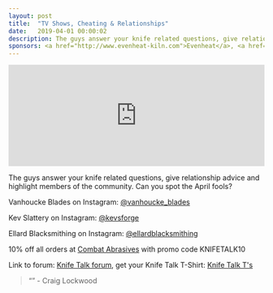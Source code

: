 ```yaml
---
layout: post
title:  "TV Shows, Cheating & Relationships"
date:   2019-04-01 00:00:02
description: The guys answer your knife related questions, give relationship advice and highlight members of the community. Can you spot the April fools? 
sponsors: <a href="http://www.evenheat-kiln.com">Evenheat</a>, <a href="http://www.combatabrasives.com">Combat Abrasives</a> and <a href="https://newjerseysteelbaron.com">New Jersey Steel Baron</a>. 
---
```


<iframe frameborder='0' height='200px' scrolling='no' seamless src='https://embed.simplecast.com/f5990b4e?color=f5f5f5' width='100%'></iframe>

The guys answer your knife related questions, give relationship advice and highlight members of the community. Can you spot the April fools?      

 
Vanhoucke Blades on Instagram: <a href="https://www.instagram.com/vanhoucke_blades"> @vanhoucke_blades</a>  

Kev Slattery on Instagram: <a href="https://www.instagram.com/kevsforge"> @kevsforge</a>  

Ellard Blacksmithing on Instagram: <a href="https://www.instagram.com/ellardblacksmithing"> @ellardblacksmithing</a>  

  
10% off all orders at  <a href="http://www.combatabrasives.com">Combat Abrasives</a> with promo code KNIFETALK10 

   
  

Link to forum: <a href="http://forum.knifetalk.net">Knife Talk forum</a>, get your Knife Talk T-Shirt: <a href="https://www.chopknives.com/collections/t-shirts/products/knife-talk-t-shirt">Knife Talk T's</a> 




 


<blockquote class="largeQuote">“” - Craig Lockwood</blockquote>



